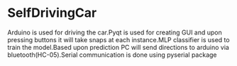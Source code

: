 # SelfDrivingCar
Arduino is used for driving the car.Pyqt is used for creating GUI and upon pressing buttons it will take snaps at each instance.MLP classifier is used to train the model.Based upon prediction PC  will send directions  to arduino via bluetooth(HC-05).Serial communication is done using pyserial package
